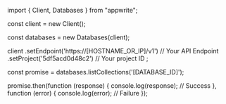 import { Client, Databases } from "appwrite";

const client = new Client();

const databases = new Databases(client);

client
    .setEndpoint('https://[HOSTNAME_OR_IP]/v1') // Your API Endpoint
    .setProject('5df5acd0d48c2') // Your project ID
;

const promise = databases.listCollections('[DATABASE_ID]');

promise.then(function (response) {
    console.log(response); // Success
}, function (error) {
    console.log(error); // Failure
});